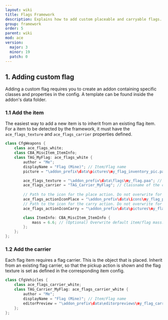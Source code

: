```yaml
---
layout: wiki
title: Flags Framework
description: Explains how to add custom placeable and carryable flags.
group: framework
order: 5
parent: wiki
mod: ace
version:
  major: 3
  minor: 19
  patch: 0
---
```



## 1. Adding custom flag

Adding a custom flag requires you to create an addon containing specific classes and properties in the config.
A template can be found inside the addon's data folder.

### 1.1 Add the item

The easiest way to add a new item is to inherit from an existing flag item. For a item to be detected by the framework, it must have the `ace_flags_texture` and `ace_flags_carrier` properties defined.

```cpp
class CfgWeapons {
    class ace_flags_white;
    class CBA_MiscItem_ItemInfo;
    class TAG_MyFlag: ace_flags_white {
        author = "Me";
        displayName = "Flag (Mine)"; // Item/Flag name
        picture = "\addon_prefix\data\pictures\my_flag_inventory_pic.paa"; // Path to the picture for the inventory item

        ace_flags_texture = "\addon_prefix\data\flags\my_flag.paa"; // Path to the flag texture
        ace_flags_carrier = "TAG_Carrier_MyFlag"; // Classname of the corresponding vehicle that gets placed.
        
        // Path to the icon for the place action. Do not overwrite for default white icon (inherited by ace_flags_white).
        ace_flags_actionIconPlace = "\addon_prefix\data\icons\my_flag_place_icon.paa";
        // Path to the icon for the carry action. Do not overwrite for default white icon (inherited by ace_flags_white).
        ace_flags_actionIconCarry = "\addon_prefix\data\pictures\my_flag_carry_icon.paa";

        class ItemInfo: CBA_MiscItem_ItemInfo {
            mass = 6.6; // (Optional) Overwrite default item/flag mass. We're assuming 300g.
        };
    };
};
```

### 1.2 Add the carrier

Each flag item requires a flag carrier. This is the object that is placed. Inherit from an existing flag carrier, so that the pickup action is shown and the flag texture is set as defined in the corresponding item config. 

```cpp
class CfgVehicles {
    class ace_flags_carrier_white;
    class TAG_Carrier_MyFlag: ace_flags_carrier_white {
        author = "Me";
        displayName = "Flag (Mine)"; // Item/Flag name
        editorPreview = "\addon_prefix\data\editorpreviews\my_flag_carrier.jpg"; // Preview picture shown in editor
    };
};
```
